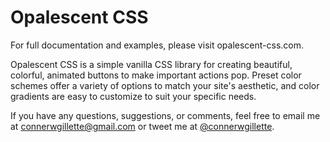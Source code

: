 # Opalescent CSS

For full documentation and examples, please visit opalescent-css.com.

Opalescent CSS is a simple vanilla CSS library for creating beautiful, colorful, animated buttons to make important actions pop. Preset color schemes offer a variety of options to match your site's aesthetic, and color gradients are easy to customize to suit your specific needs.

If you have any questions, suggestions, or comments, feel free to email me at connerwgillette@gmail.com or tweet me at [@connerwgillette](https://twitter.com/connerwgillette).
